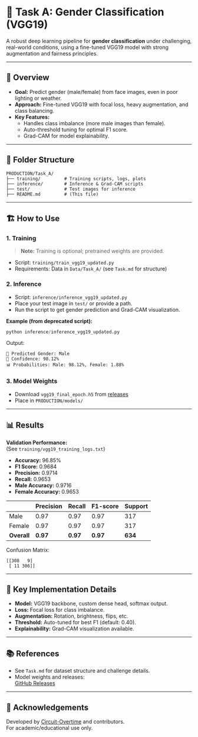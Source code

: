 # 🧠 Task A: Gender Classification (VGG19)

A robust deep learning pipeline for **gender classification** under challenging, real-world conditions, using a fine-tuned VGG19 model with strong augmentation and fairness principles.

---

## 🚀 Overview

- **Goal:** Predict gender (male/female) from face images, even in poor lighting or weather.
- **Approach:** Fine-tuned VGG19 with focal loss, heavy augmentation, and class balancing.
- **Key Features:**
    - Handles class imbalance (more male images than female).
    - Auto-threshold tuning for optimal F1 score.
    - Grad-CAM for model explainability.

---

## 📁 Folder Structure

```
PRODUCTION/Task_A/
├── training/         # Training scripts, logs, plots
├── inference/        # Inference & Grad-CAM scripts
├── test/             # Test images for inference
├── README.md         # (This file)
```

---

## 🏗️ How to Use

### 1. **Training**

> **Note:** Training is optional; pretrained weights are provided.

- Script: `training/train_vgg19_updated.py`
- Requirements: Data in `Data/Task_A/` (see `Task.md` for structure)

### 2. **Inference**

- Script: `inference/inference_vgg19_updated.py`
- Place your test image in `test/` or provide a path.
- Run the script to get gender prediction and Grad-CAM visualization.

**Example (from deprecated script):**
```python
python inference/inference_vgg19_updated.py
```
Output:
```
🧠 Predicted Gender: Male
🔢 Confidence: 98.12%
📊 Probabilities: Male: 98.12%, Female: 1.88%
```

### 3. **Model Weights**

- Download `vgg19_final_epoch.h5` from [releases](https://github.com/Circuit-Overtime/CNN_vedic/releases/tag/publish102)
- Place in `PRODUCTION/models/`

---

## 📊 Results

**Validation Performance:**  
(See `training/vgg19_training_logs.txt`)

- **Accuracy:** 96.85%
- **F1 Score:** 0.9684
- **Precision:** 0.9714
- **Recall:** 0.9653
- **Male Accuracy:** 0.9716
- **Female Accuracy:** 0.9653

|        | Precision | Recall | F1-score | Support |
|--------|-----------|--------|----------|---------|
| Male   |   0.97    |  0.97  |   0.97   |   317   |
| Female |   0.97    |  0.97  |   0.97   |   317   |
| **Overall** | **0.97** | **0.97** | **0.97** | **634** |

Confusion Matrix:
```
[[308   9]
 [ 11 306]]
```

---

## 📝 Key Implementation Details

- **Model:** VGG19 backbone, custom dense head, softmax output.
- **Loss:** Focal loss for class imbalance.
- **Augmentation:** Rotation, brightness, flips, etc.
- **Threshold:** Auto-tuned for best F1 (default: 0.40).
- **Explainability:** Grad-CAM visualization available.

---

## 📚 References

- See `Task.md` for dataset structure and challenge details.
- Model weights and releases:  
    [GitHub Releases](https://github.com/Circuit-Overtime/CNN_vedic/releases/)

---

## 🤝 Acknowledgements

Developed by [Circuit-Overtime](https://github.com/Circuit-Overtime) and contributors.  
For academic/educational use only.
